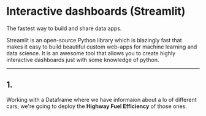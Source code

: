 # Interactive dashboards (Streamlit)
The fastest way to build and share data apps.

Streamlit is an open-source Python library which is blazingly fast that makes it easy to build beautiful custom web-apps for machine learning and data science. It is an awesome tool that allows you to create highly interactive dashboards just with some knowledge of python.

---
 ## 1.
 Working with a Dataframe where we have informaion about a lo of different cars, we're going to deploy the **Highway Fuel Efficiency** of those ones.
 
 
